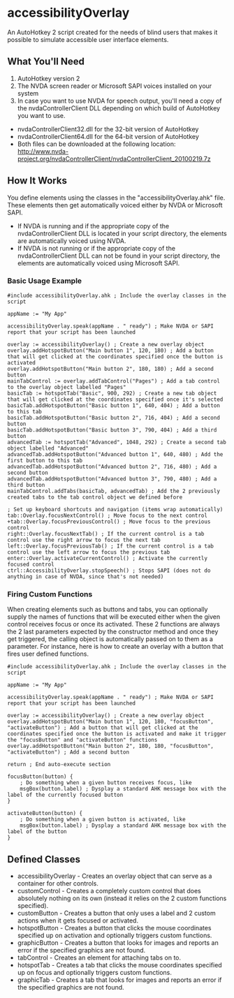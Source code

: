 # accessibilityOverlay
 An AutoHotkey 2 script created for the needs of blind users that makes it possible to simulate accessible user interface elements.
## What You'll Need
1. AutoHotkey version 2
2. The NVDA screen reader or Microsoft SAPI voices installed on your system
3. In case you want to use NVDA for speech output, you'll need a copy of the nvdaControllerClient DLL depending on which build of AutoHotkey you want to use.
*    nvdaControllerClient32.dll for the 32-bit version of AutoHotkey
*    nvdaControllerClient64.dll  for the 64-bit version of AutoHotkey
*    Both files can be downloaded at the following location: http://www.nvda-project.org/nvdaControllerClient/nvdaControllerClient_20100219.7z
## How It Works
 You define elements using the classes in the "accessibilityOverlay.ahk" file. These elements then get automatically voiced either by NVDA or Microsoft SAPI.
* If NVDA is running and if the appropriate copy of the nvdaControllerClient DLL is located in your script directory, the elements are automatically voiced using NVDA.
* If NVDA is not running or if the appropriate copy of the nvdaControllerClient DLL can not be found in your script directory, the elements are automatically voiced using Microsoft SAPI.
### Basic Usage Example
    #include accessibilityOverlay.ahk ; Include the overlay classes in the script
    
    appName := "My App"
    
    accessibilityOverlay.speak(appName . " ready") ; Make NVDA or SAPI report that your script has been launched
    
    overlay := accessibilityOverlay() ; Create a new overlay object
    overlay.addHotspotButton("Main button 1", 120, 180) ; Add a button that will get clicked at the coordinates specified once the button is activated
    overlay.addHotspotButton("Main button 2", 180, 180) ; Add a second button
    mainTabControl := overlay.addTabControl("Pages") ; Add a tab control to the overlay object labelled "Pages"
    basicTab := hotspotTab("Basic", 900, 292) ; Create a new tab object that will get clicked at the coordinates specified once it's selected
    basicTab.addHotspotButton("Basic button 1", 640, 404) ; Add a button to this tab
    basicTab.addHotspotButton("Basic button 2", 716, 404) ; Add a second button
    basicTab.addHotspotButton("Basic button 3", 790, 404) ; Add a third button
    advancedTab := hotspotTab("Advanced", 1048, 292) ; Create a second tab object labelled "Advanced"
    advancedTab.addHotspotButton("Advanced button 1", 640, 480) ; Add the first button to this tab
    advancedTab.addHotspotButton("Advanced button 2", 716, 480) ; Add a second button
    advancedTab.addHotspotButton("Advanced button 3", 790, 480) ; Add a third button
    mainTabControl.addTabs(basicTab, advancedTab) ; Add the 2 previously created tabs to the tab control object we defined before
    
    ; Set up keyboard shortcuts and navigation (items wrap automatically)
    tab::Overlay.focusNextControl() ; Move focus to the next control
    +tab::Overlay.focusPreviousControl() ; Move focus to the previous control
    right::Overlay.focusNextTab() ; If the current control is a tab control use the right arrow to focus the next tab
    left::Overlay.focusPreviousTab() ; If the current control is a tab control use the left arrow to focus the previous tab
    enter::Overlay.activateCurrentControl() ; Activate the currently focused control
    ctrl::AccessibilityOverlay.stopSpeech() ; Stops SAPI (does not do anything in case of NVDA, since that's not needed)
### Firing Custom Functions
 When creating elements such as buttons and tabs, you can optionally supply the names of functions that will be executed either when the given control receives focus or once its activated. These 2 functions are always the 2 last parameters expected by the constructor method and once they get triggered, the calling object is automatically passed on to them as a parameter.
For instance, here is how to create an overlay with a button that fires user defined functions.
    
    #include accessibilityOverlay.ahk ; Include the overlay classes in the script
    
    appName := "My App"
    
    accessibilityOverlay.speak(appName . " ready") ; Make NVDA or SAPI report that your script has been launched
    
    overlay := accessibilityOverlay() ; Create a new overlay object
    overlay.addHotspotButton("Main button 1", 120, 180, "focusButton", "activateButton") ; Add a button that will get clicked at the coordinates specified once the button is activated and make it trigger the "focusButton" and "activateButton" functions
    overlay.addHotspotButton("Main button 2", 180, 180, "focusButton", "activateButton") ; Add a second button
    
    return ; End auto-execute section
    
    focusButton(button) {
        ; Do something when a given button receives focus, like
        msgBox(button.label) ; Dysplay a standard AHK message box with the label of the currently focused button
    }
    
    activateButton(button) {
        ; Do something when a given button is activated, like
        msgBox(button.label) ; Dysplay a standard AHK message box with the label of the button
    }
    
## Defined Classes
* accessibilityOverlay - Creates an overlay object that can serve as a container for other controls.
* customControl - Creates a completely custom control that does absolutely nothing on its own (instead it relies on the 2 custom functions specified).
* customButton - Creates a button that only uses a label and 2 custom actions when it gets focused or activated.
* hotspotButton - Creates a button that clicks the mouse coordinates specified up on activation and optionally triggers custom functions.
* graphicButton - Creates a button that looks for images and reports an error if the specified graphics are not found.
* tabControl - Creates an element for attaching tabs on to.
* hotspotTab - Creates a tab that clicks the mouse coordinates specified up on focus and optionally triggers custom functions.
* graphicTab - Creates a tab that looks for images and reports an error if the specified graphics are not found.
